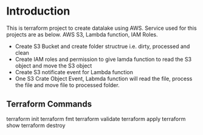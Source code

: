 
# Introduction

This is terraform project to create datalake using AWS. Service used for this projects are as below.
AWS S3, Lambda function, IAM Roles. 

- Create S3 Bucket and create folder structrue i.e. dirty, processed and clean
- Create IAM roles and permission to give lamda function to read the S3 object and move the S3 object
- Create S3 notificate event for Lambda function 
- One S3 Crate Object Event, Labmda function will read the file, process the file and move file to processed folder. 



## Terraform Commands 
terraform init
terraform fmt
terraform validate
terraform apply
terraform show
terraform destroy